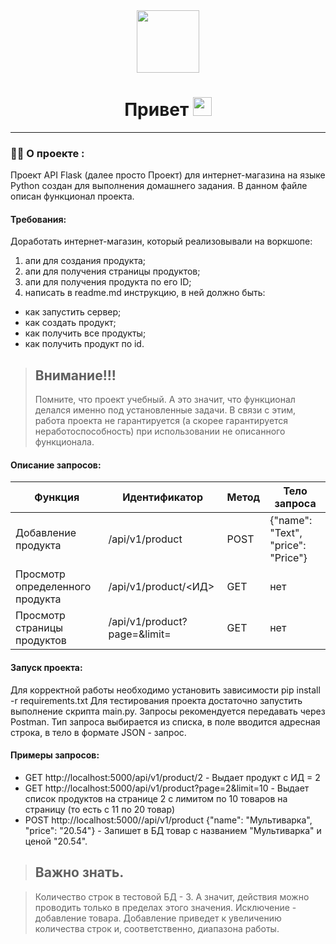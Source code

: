 <div id="header" align="center">
<img src="https://media.giphy.com/media/M9gbBd9nbDrOTu1Mqx/giphy.gif" width="100"/></div>
<div id="count" align="center">
<img src="https://komarev.com/ghpvc/?username=Parsoph85&style=flat-square&color=blue" alt="" align="center"/>
</div>
<h1 align="center">
  Привет
  <img src="https://media.giphy.com/media/hvRJCLFzcasrR4ia7z/giphy.gif" width="30px"/>
</h1>

---

### :man_technologist: О проекте :

Проект API Flask (далее просто Проект) для интернет-магазина
на языке Python создан для выполнения домашнего задания. В данном файле описан функционал проекта.

#### Требования:
Доработать интернет-магазин, который реализовывали на воркшопе:
1. апи для создания продукта;
2. апи для получения страницы продуктов;
3. апи для получения продукта по его ID;
4. написать в readme.md инструкцию, в ней должно быть:
+ как запустить сервер;
+ как создать продукт;
+ как получить все продукты;
+ как получить продукт по id.

> ## Внимание!!!
> Помните, что проект учебный.
> А это значит, что функционал делался именно под установленные задачи.
> В связи с этим, работа проекта не гарантируется (а скорее гарантируется неработоспособность) при использовании не описанного функционала.

#### Описание запросов:

| Функция                         | Идентификатор                          | Метод | Тело запроса                       |
|---------------------------------|----------------------------------------|---------|------------------------------------|
| Добавление продукта             | /api/v1/product                        | POST    | {"name": "Text", "price": "Price"} |
| Просмотр определенного продукта | /api/v1/product/<ИД>                   | GET      | нет                                |
| Просмотр страницы продуктов     | /api/v1/product?page=<Num>&limit=<num> | GET   | нет                                |


#### Запуск проекта:
Для корректной работы необходимо установить зависимости pip install -r requirements.txt
Для тестирования проекта достаточно запустить выполнение скрипта main.py. 
Запросы рекомендуется передавать через Postman. Тип запроса выбирается из списка, в поле вводится адресная строка, в тело в формате JSON - запрос.
#### Примеры запросов:
* GET http://localhost:5000/api/v1/product/2 - Выдает продукт с ИД = 2
* GET http://localhost:5000/api/v1/product?page=2&limit=10 - Выдает список продуктов на странице 2 с лимитом по 10 товаров на страницу (то есть с 11 по 20 товар)
* POST http://localhost:5000//api/v1/product  {"name": "Мультиварка", "price": "20.54"} - Запишет в БД товар с названием "Мультиварка" и ценой "20.54". 

> ## Важно знать.

> Количество строк в тестовой БД - 3. А значит, действия можно проводить только в пределах этого значения.
> Исключение - добавление товара. Добавление приведет к увеличению количества строк и, соответственно, диапазона работы.